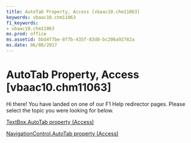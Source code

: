 ```yaml
---
title: AutoTab Property, Access [vbaac10.chm11063]
keywords: vbaac10.chm11063
f1_keywords:
- vbaac10.chm11063
ms.prod: office
ms.assetid: bbd4f7be-8f7b-435f-83d8-bc206a92782a
ms.date: 06/08/2017
---
```



# AutoTab Property, Access [vbaac10.chm11063]

Hi there! You have landed on one of our F1 Help redirector pages. Please select the topic you were looking for below.

[TextBox.AutoTab property (Access)](http://msdn.microsoft.com/library/27b17921-cd58-e243-e091-2686c64a7c02%28Office.15%29.aspx)

[NavigationControl.AutoTab property (Access)](http://msdn.microsoft.com/library/3d484269-c00b-3f5e-8492-6e0ca60460b8%28Office.15%29.aspx)


